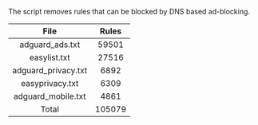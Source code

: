 The script removes rules that can be blocked by DNS based ad-blocking.


| File | Rules |
|:----:|:-----:|
| adguard_ads.txt | 59501 |
| easylist.txt | 27516 |
| adguard_privacy.txt | 6892 |
| easyprivacy.txt | 6309 |
| adguard_mobile.txt | 4861 |
| Total | 105079 |
